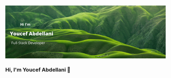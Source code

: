 ![canva](./Youcef_Abdellani_canvas.png)
### Hi, I'm Youcef Abdellani 👋

<!--
**ABDELLANI-Youcef/ABDELLANI-Youcef** is a ✨ _special_ ✨ repository because its `README.md` (this file) appears on your GitHub profile.

Here are some ideas to get you started:

- 🔭 I’m currently working on ...
- 🌱 I’m currently learning ...
- 👯 I’m looking to collaborate on ... open source projects
- 🤔 I’m looking for help with ...
- 💬 Ask me about ...
- 📫 How to reach me: ...
- 😄 Pronouns: ... [he, him]
- ⚡ Fun fact: ...
-->

